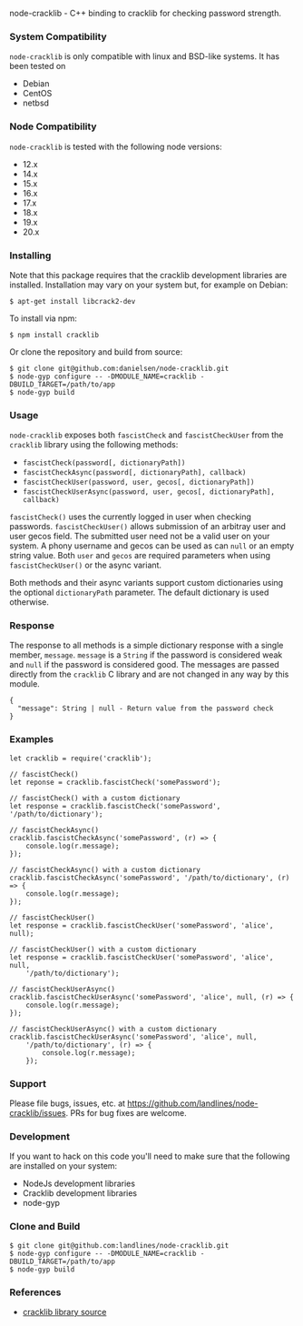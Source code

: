 node-cracklib - C++ binding to cracklib for checking password strength.

### System Compatibility

`node-cracklib` is only compatible with linux and BSD-like systems.
It has been tested on

- Debian
- CentOS
- netbsd

### Node Compatibility

`node-cracklib` is tested with the following node versions:
- 12.x
- 14.x
- 15.x
- 16.x
- 17.x
- 18.x
- 19.x
- 20.x

### Installing 

Note that this package requires that the cracklib development libraries are installed. 
Installation may vary on your system but, for example on Debian:
    
    $ apt-get install libcrack2-dev

To install via npm:
    
    $ npm install cracklib

Or clone the repository and build from source:

    $ git clone git@github.com:danielsen/node-cracklib.git
    $ node-gyp configure -- -DMODULE_NAME=cracklib -DBUILD_TARGET=/path/to/app
    $ node-gyp build

### Usage

`node-cracklib` exposes both `fascistCheck` and `fascistCheckUser` from the
`cracklib` library using the following methods:

- `fascistCheck(password[, dictionaryPath])`
- `fascistCheckAsync(password[, dictionaryPath], callback)`
- `fascistCheckUser(password, user, gecos[, dictionaryPath])`
- `fascistCheckUserAsync(password, user, gecos[, dictionaryPath], callback)`

`fascistCheck()` uses the currently logged in user when checking passwords. 
`fascistCheckUser()` allows submission of an arbitray user and user gecos
field. The submitted user need not be a valid user on your system. A phony
username and gecos can be used as can `null` or an empty string value. Both
`user` and `gecos` are required parameters when using `fascistCheckUser()`
or the async variant.

Both methods and their async variants support custom dictionaries using the
optional `dictionaryPath` parameter. The default dictionary is used otherwise.

### Response

The response to all methods is a simple dictionary response with a single 
member, `message`. `message` is a `String` if the password is considered weak 
and `null` if the password is considered good. The messages are passed directly
from the `cracklib` C library and are not changed in any way by this module.

    {
      "message": String | null - Return value from the password check
    }

### Examples

    let cracklib = require('cracklib');

    // fascistCheck()
    let reponse = cracklib.fascistCheck('somePassword');

    // fascistCheck() with a custom dictionary
    let response = cracklib.fascistCheck('somePassword', '/path/to/dictionary');

    // fascistCheckAsync()
    cracklib.fascistCheckAsync('somePassword', (r) => {
        console.log(r.message);
    });

    // fascistCheckAsync() with a custom dictionary
    cracklib.fascistCheckAsync('somePassword', '/path/to/dictionary', (r) => {
        console.log(r.message);
    });

    // fascistCheckUser()
    let response = cracklib.fascistCheckUser('somePassword', 'alice', null);

    // fascistCheckUser() with a custom dictionary
    let response = cracklib.fascistCheckUser('somePassword', 'alice', null,
        '/path/to/dictionary');

    // fascistCheckUserAsync()
    cracklib.fascistCheckUserAsync('somePassword', 'alice', null, (r) => {
        console.log(r.message);
    });

    // fascistCheckUserAsync() with a custom dictionary
    cracklib.fascistCheckUserAsync('somePassword', 'alice', null, 
        '/path/to/dictionary', (r) => {
            console.log(r.message);
        });


### Support

Please file bugs, issues, etc. at https://github.com/landlines/node-cracklib/issues. PRs for bug fixes are welcome.

### Development

If you want to hack on this code you'll need to make sure that the following are installed on your system:

- NodeJs development libraries
- Cracklib development libraries
- node-gyp

### Clone and Build

    $ git clone git@github.com:landlines/node-cracklib.git
    $ node-gyp configure -- -DMODULE_NAME=cracklib -DBUILD_TARGET=/path/to/app
    $ node-gyp build

### References

- [cracklib library source](https://github.com/cracklib/cracklib)
